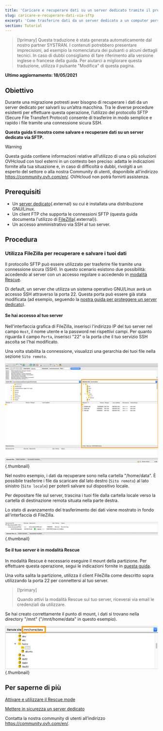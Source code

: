 ```yaml
---
title: 'Caricare e recuperare dati su un server dedicato tramite il protocollo SFTP'
slug: caricare-e-recuperare-dati-via-sftp
excerpt: 'Come trasferire dati da un server dedicato a un computer personale e viceversa'
section: Tutorial
---
```


> [!primary]
> Questa traduzione è stata generata automaticamente dal nostro partner SYSTRAN. I contenuti potrebbero presentare imprecisioni, ad esempio la nomenclatura dei pulsanti o alcuni dettagli tecnici. In caso di dubbi consigliamo di fare riferimento alla versione inglese o francese della guida. Per aiutarci a migliorare questa traduzione, utilizza il pulsante "Modifica" di questa pagina.
>

**Ultimo aggiornamento: 18/05/2021**

## Obiettivo

Durante una migrazione potresti aver bisogno di recuperare i dati da un server dedicato per salvarli su un’altra macchina. Tra le diverse procedure esistenti per effettuare questa operazione, l’utilizzo del protocollo SFTP (Secure File Transfert Protocol) consente di trasferire in modo semplice e rapido i file tramite una connessione sicura SSH.

**Questa guida ti mostra come salvare e recuperare dati su un server dedicato via SFTP.**

> [!warning]
>
Questa guida contiene informazioni relative all’utilizzo di una o più soluzioni OVHcloud con tool esterni in un contesto ben preciso: adatta le indicazioni fornite alla tua situazione e, in caso di difficoltà o dubbi, rivolgiti a un esperto del settore o alla nostra Community di utenti, disponibile all’indirizzo <https://community.ovh.com/en/>.
OVHcloud non potrà fornirti assistenza.
>

## Prerequisiti

- Un [server dedicato](https://www.ovhcloud.com/it/bare-metal/){.external} su cui è installata una distribuzione GNU/Linux.
- Un client FTP che supporta le connessioni SFTP (questa guida documenta l'utilizzo di [FileZilla](https://filezilla-project.org/){.external}).
- Un accesso amministrativo via SSH al tuo server.

## Procedura

### Utilizza FileZilla per recuperare e salvare i tuoi dati

Il protocollo SFTP può essere utilizzato per trasferire file tramite una connessione sicura (SSH). In questo scenario esistono due possibilità: accedendo al server con un accesso regolare o accedendo in [modalità Rescue](../rescue_mode/).

Di default, un server che utilizza un sistema operativo GNU/Linux avrà un accesso SSH attraverso la porta 22. Questa porta può essere già stata modificata (ad esempio, seguendo la [nostra guida per proteggere un server dedicato](../mettere-in-sicurezza-un-server-dedicato/)).

#### **Se hai accesso al tuo server**

Nell'interfaccia grafica di FileZilla, inserisci l'indirizzo IP del tuo server nel campo `Host`, il nome utente e la password nei rispettivi campi. Per quanto riguarda il campo `Porta`, inserisci "22" o la porta che il tuo servizio SSH ascolta se l'hai modificato.

Una volta stabilita la connessione, visualizzi una gerarchia dei tuoi file nella sezione `Sito remoto`.

![sito remoto sftp](images/sftp_sd_01.png){.thumbnail}

Nel nostro esempio, i dati da recuperare sono nella cartella "/home/data". È possibile trasferire i file da scaricare dal lato destro (`Sito remoto`) al lato sinistro (`Sito locale`) per poterli salvare sul dispositivo locale.

Per depositare file sul server, trascina i tuoi file dalla cartella locale verso la cartella di destinazione remota situata nella parte destra.

Lo stato di avanzamento del trasferimento dei dati viene mostrato in fondo all'interfaccia di FileZilla.

![stato di avanzamento del trasferimento sftp](images/sftp_sd_02.png){.thumbnail}

#### **Se il tuo server è in modalità Rescue**

In modalità Rescue è necessario eseguire il mount della partizione. Per effettuare questa operazione, segui le indicazioni fornite in [questa guida](../rescue_mode/).

Una volta salita la partizione, utilizza il client FileZilla come descritto sopra utilizzando la porta 22 per connettersi al tuo server.

> [!primary]
>
> Quando attivi la modalità Rescue sul tuo server, riceverai via email le credenziali da utilizzare.
>

Se hai creato correttamente il punto di mount, i dati si trovano nella directory "/mnt" ("/mnt/home/data" in questo esempio).

![modalità rescue - sftp del sito remoto](images/sftp_sd_03.png){.thumbnail}

## Per saperne di più

[Attivare e utilizzare il Rescue mode](../rescue_mode/)

[Mettere in sicurezza un server dedicato](../mettere-in-sicurezza-un-server-dedicato/)

Contatta la nostra community di utenti all’indirizzo <https://community.ovh.com/en/>.
